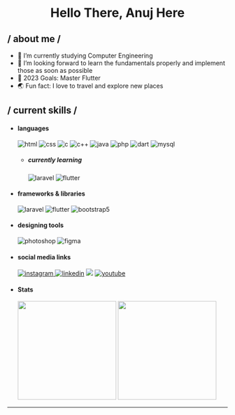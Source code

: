   <h1 align = center > Hello There, Anuj Here</h1>

<div>
<!-- 
<img align="right" width="200" alt="Shimarin" src="https://mfiles.alphacoders.com/876/876549.png"/> -->

<h2> / about me /</h2>
  
- 🌱 I’m currently studying Computer Engineering
- 👯 I’m looking forward to learn the fundamentals properly and implement those as soon as possible
- 🥅 2023 Goals: Master Flutter
- 🌏 Fun fact: I love to travel and explore new places
  
<h2> / current skills / </h2>
  
- <h4> languages </h4>
  <img src = "https://img.shields.io/badge/HTML-239120?style=for-the-badge&logo=html5&logoColor=white" alt = "html" />
  <img src = "https://img.shields.io/badge/CSS-239120?&style=for-the-badge&logo=css3&logoColor=white" alt = "css" />
  <img src = "https://img.shields.io/badge/C-00599C?style=for-the-badge&logo=c&logoColor=white" alt = "c" />
  <img src = "https://img.shields.io/badge/C%2B%2B-00599C?style=for-the-badge&logo=c%2B%2B&logoColor=white" alt = "c++" />
  <img src = "https://img.shields.io/badge/Java-ED8B00?style=for-the-badge&logo=openjdk&logoColor=white" alt = "java" />
  <img src = "https://img.shields.io/badge/PHP-777BB4?style=for-the-badge&logo=php&logoColor=white" alt = "php"/>
  <img src = "https://img.shields.io/badge/Dart-0175C2?style=for-the-badge&logo=dart&logoColor=white" alt = "dart" />
  <img src = "https://img.shields.io/badge/MySQL-00000F?style=for-the-badge&logo=mysql&logoColor=white" alt = "mysql" />
  
  - <h5> currently learning </h5>
    <img src = "https://img.shields.io/badge/Laravel-FF2D20?style=for-the-badge&logo=laravel&logoColor=white" alt = "laravel" />
    <img src = "https://img.shields.io/badge/Flutter-02569B?style=for-the-badge&logo=flutter&logoColor=white" alt = "flutter" />
  
- <h4> frameworks & libraries </h4>
    <img src = "https://img.shields.io/badge/Laravel-FF2D20?style=for-the-badge&logo=laravel&logoColor=white" alt = "laravel" />
    <img src = "https://img.shields.io/badge/Flutter-02569B?style=for-the-badge&logo=flutter&logoColor=white" alt = "flutter" />
  <img src = "https://img.shields.io/badge/bootstrap-%23563D7C.svg?style=for-the-badge&logo=bootstrap&logoColor=white" alt = "bootstrap5" />
  
- <h4> designing tools </h4>
  <img src = "https://img.shields.io/badge/adobe%20photoshop-%2331A8FF.svg?style=for-the-badge&logo=adobe%20photoshop&logoColor=white" alt = "photoshop" />
  <img src = "https://img.shields.io/badge/figma-%23F24E1E.svg?style=for-the-badge&logo=figma&logoColor=white" alt = "figma" />
  
  
- <h4> social media links </h4>
  <a href="https://www.instagram.com/anuj_barve/"> <img src = "https://img.shields.io/badge/Instagram-E4405F?style=for-the-badge&logo=instagram&logoColor=white" alt = "instagram" /> </a>
  <a href="https://in.linkedin.com/in/anuj-barve-838b9b162"> <img src = "https://img.shields.io/badge/LinkedIn-0077B5?style=for-the-badge&logo=linkedin&logoColor=white" alt = "linkedin" /></a>
  <a href="https://twitter.com/BarveAnuj"><img src = "https://img.shields.io/badge/Twitter-1DA1F2?style=for-the-badge&logo=twitter&logoColor=white"/></a>
  <a href="https://www.youtube.com/channel/UCCGDiHOwXzOSMu8AOj60D2w"><img src = "https://img.shields.io/badge/YouTube-FF0000?style=for-the-badge&logo=youtube&logoColor=white" alt = "youtube" /></a>

- <h4>Stats</h4>
  <img src = "https://github-readme-stats.vercel.app/api/top-langs/?username=anujbarve&theme=blue-green" height="225px"/>
  <img src = "https://github-readme-stats.vercel.app/api?username=anujbarve&theme=blue-green" height="225px"/>
  
  </div>

------
